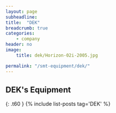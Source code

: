 ```yaml
---
layout: page
subheadline:
title:  "DEK"
breadcrumb: true
categories:
    - company
header: no
image:
    title: dek/Horizon-02i-2005.jpg

permalink: "/smt-equipment/dek/"
---
```


## DEK's Equipment ##
{: .t60 }
{% include list-posts tag='DEK' %}

